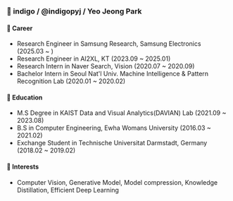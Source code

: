 ### 👋 indigo / @indigopyj / Yeo Jeong Park

#### 🔨 Career
- Research Engineer in Samsung Research, Samsung Electronics (2025.03 ~ )
- Research Engineer in AI2XL, KT  (2023.09 ~ 2025.01)
- Research Intern in Naver Search, Vision  (2020.07 ~ 2020.09)
- Bachelor Intern in Seoul Nat'l Univ. Machine Intelligence & Pattern Recognition Lab  (2020.01 ~ 2020.02)

#### 📝 Education
- M.S Degree in KAIST Data and Visual Analytics(DAVIAN) Lab (2021.09 ~ 2023.08)
- B.S in Computer Engineering, Ewha Womans University  (2016.03 ~ 2021.02)
- Exchange Student in Technische Universitat Darmstadt, Germany     (2018.02 ~ 2019.02)

#### 💚 Interests
- Computer Vision, Generative Model, Model compression, Knowledge Distillation, Efficient Deep Learning
